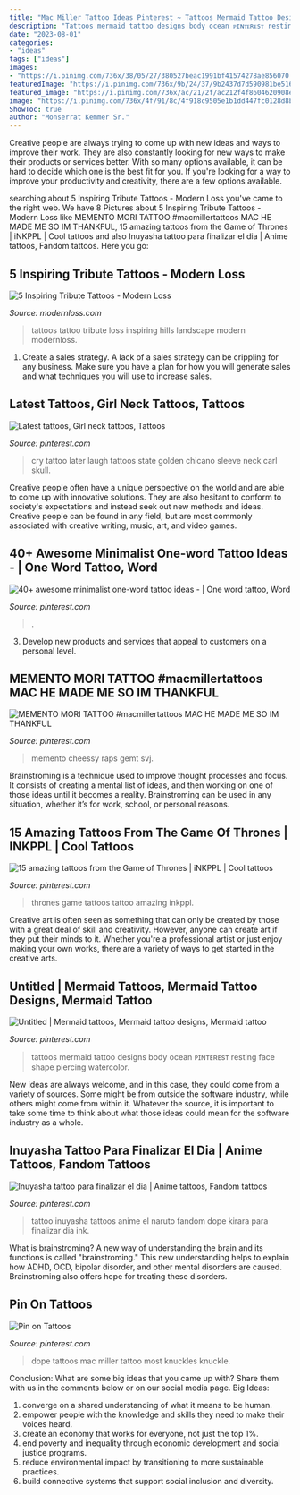 ```yaml
---
title: "Mac Miller Tattoo Ideas Pinterest ~ Tattoos Mermaid Tattoo Designs Body Ocean ᴘɪɴᴛᴇʀᴇsᴛ Resting Face Shape Piercing Watercolor"
description: "Tattoos mermaid tattoo designs body ocean ᴘɪɴᴛᴇʀᴇsᴛ resting face shape piercing watercolor"
date: "2023-08-01"
categories:
- "ideas"
tags: ["ideas"]
images:
- "https://i.pinimg.com/736x/38/05/27/380527beac1991bf41574278ae856070.jpg"
featuredImage: "https://i.pinimg.com/736x/9b/24/37/9b2437d7d590981be51602978b987cd0--dope-tattoos-tatoos.jpg"
featured_image: "https://i.pinimg.com/736x/ac/21/2f/ac212f4f8604620908eb135cc742477e.jpg"
image: "https://i.pinimg.com/736x/4f/91/8c/4f918c9505e1b1dd447fc0128d8b51a5.jpg"
ShowToc: true
author: "Monserrat Kemmer Sr."
---
```



Creative people are always trying to come up with new ideas and ways to improve their work. They are also constantly looking for new ways to make their products or services better. With so many options available, it can be hard to decide which one is the best fit for you. If you're looking for a way to improve your productivity and creativity, there are a few options available.

	

		
searching about 5 Inspiring Tribute Tattoos - Modern Loss you've came to the right web. We have 8 Pictures about 5 Inspiring Tribute Tattoos - Modern Loss like MEMENTO MORI TATTOO #macmillertattoos MAC HE MADE ME SO IM THANKFUL, 15 amazing tattoos from the Game of Thrones | iNKPPL | Cool tattoos and also Inuyasha tattoo para finalizar el dia | Anime tattoos, Fandom tattoos. Here you go:
		
    
## 5 Inspiring Tribute Tattoos - Modern Loss

<img loading=lazy src="http://modernloss.com/wp-content/uploads/2016/11/tattoos3-slider.jpg" onerror="this.onerror=null;this.src='https://tse3.mm.bing.net/th?id=OIP.Y-2jEyAN90rIY4SptBVCHgHaEK&amp;pid=15.1';" alt="5 Inspiring Tribute Tattoos - Modern Loss">

_Source: modernloss.com_

>tattoos tattoo tribute loss inspiring hills landscape modern modernloss. 

	

1. Create a sales strategy. A lack of a sales strategy can be crippling for any business. Make sure you have a plan for how you will generate sales and what techniques you will use to increase sales.

    
## Latest Tattoos, Girl Neck Tattoos, Tattoos

<img loading=lazy src="https://i.pinimg.com/originals/e1/ed/cc/e1edcc355644547b3aef0be9dee4dfd2.jpg" onerror="this.onerror=null;this.src='https://tse1.mm.bing.net/th?id=OIP.y21WmOsLemfE9TBH99I6pQHaJ3&amp;pid=15.1';" alt="Latest tattoos, Girl neck tattoos, Tattoos">

_Source: pinterest.com_

>cry tattoo later laugh tattoos state golden chicano sleeve neck carl skull. 

	

Creative people often have a unique perspective on the world and are able to come up with innovative solutions. They are also hesitant to conform to society's expectations and instead seek out new methods and ideas. Creative people can be found in any field, but are most commonly associated with creative writing, music, art, and video games.

    
## 40+ Awesome Minimalist One-word Tattoo Ideas - | One Word Tattoo, Word

<img loading=lazy src="https://i.pinimg.com/736x/4f/91/8c/4f918c9505e1b1dd447fc0128d8b51a5.jpg" onerror="this.onerror=null;this.src='https://tse2.mm.bing.net/th?id=OIP.PyBAeH63JxwE6_lLzvJpFQHaPj&amp;pid=15.1';" alt="40+ awesome minimalist one-word tattoo ideas - | One word tattoo, Word">

_Source: pinterest.com_

>. 

	

3. Develop new products and services that appeal to customers on a personal level.

    
## MEMENTO MORI TATTOO #macmillertattoos MAC HE MADE ME SO IM THANKFUL

<img loading=lazy src="https://i.pinimg.com/originals/bc/c5/16/bcc51675eb7584ac04be54d6ca8024c7.jpg" onerror="this.onerror=null;this.src='https://tse4.mm.bing.net/th?id=OIP.2_1bQpZ5zkWSS219ZPY33gHaJ4&amp;pid=15.1';" alt="MEMENTO MORI TATTOO #macmillertattoos MAC HE MADE ME SO IM THANKFUL">

_Source: pinterest.com_

>memento cheessy raps gemt svj. 

	

Brainstroming is a technique used to improve thought processes and focus. It consists of creating a mental list of ideas, and then working on one of those ideas until it becomes a reality. Brainstroming can be used in any situation, whether it’s for work, school, or personal reasons.

    
## 15 Amazing Tattoos From The Game Of Thrones | INKPPL | Cool Tattoos

<img loading=lazy src="https://i.pinimg.com/736x/38/05/27/380527beac1991bf41574278ae856070.jpg" onerror="this.onerror=null;this.src='https://tse2.mm.bing.net/th?id=OIP.QZ_H_x6XoRpgTmGeWiqpVQHaJQ&amp;pid=15.1';" alt="15 amazing tattoos from the Game of Thrones | iNKPPL | Cool tattoos">

_Source: pinterest.com_

>thrones game tattoos tattoo amazing inkppl. 

	

Creative art is often seen as something that can only be created by those with a great deal of skill and creativity. However, anyone can create art if they put their minds to it. Whether you're a professional artist or just enjoy making your own works, there are a variety of ways to get started in the creative arts.

    
## Untitled | Mermaid Tattoos, Mermaid Tattoo Designs, Mermaid Tattoo

<img loading=lazy src="https://i.pinimg.com/736x/ac/21/2f/ac212f4f8604620908eb135cc742477e.jpg" onerror="this.onerror=null;this.src='https://tse2.mm.bing.net/th?id=OIP.EcXArnMFFtlmuEgPnADyIQHaHb&amp;pid=15.1';" alt="Untitled | Mermaid tattoos, Mermaid tattoo designs, Mermaid tattoo">

_Source: pinterest.com_

>tattoos mermaid tattoo designs body ocean ᴘɪɴᴛᴇʀᴇsᴛ resting face shape piercing watercolor. 

	

New ideas are always welcome, and in this case, they could come from a variety of sources. Some might be from outside the software industry, while others might come from within it. Whatever the source, it is important to take some time to think about what those ideas could mean for the software industry as a whole.

    
## Inuyasha Tattoo Para Finalizar El Dia | Anime Tattoos, Fandom Tattoos

<img loading=lazy src="https://i.pinimg.com/736x/a0/be/12/a0be1272f58cb82577fde278299ce65c--inuyasha-tattoo-naruto-tattoo.jpg" onerror="this.onerror=null;this.src='https://tse1.mm.bing.net/th?id=OIP.UXTaqsBj7Nx0tSCavlTF2AHaNK&amp;pid=15.1';" alt="Inuyasha tattoo para finalizar el dia | Anime tattoos, Fandom tattoos">

_Source: pinterest.com_

>tattoo inuyasha tattoos anime el naruto fandom dope kirara para finalizar dia ink. 

	

What is brainstroming?
A new way of understanding the brain and its functions is called "brainstroming." This new understanding helps to explain how ADHD, OCD, bipolar disorder, and other mental disorders are caused. Brainstroming also offers hope for treating these disorders.

    
## Pin On Tattoos

<img loading=lazy src="https://i.pinimg.com/736x/9b/24/37/9b2437d7d590981be51602978b987cd0--dope-tattoos-tatoos.jpg" onerror="this.onerror=null;this.src='https://tse3.mm.bing.net/th?id=OIP.RZYndailm6BAbscKlWPlDgHaGo&amp;pid=15.1';" alt="Pin on Tattoos">

_Source: pinterest.com_

>dope tattoos mac miller tattoo most knuckles knuckle. 

	

Conclusion: What are some big ideas that you came up with? Share them with us in the comments below or on our social media page.
Big Ideas:
1. converge on a shared understanding of what it means to be human. 
2. empower people with the knowledge and skills they need to make their voices heard. 
3. create an economy that works for everyone, not just the top 1%. 
4. end poverty and inequality through economic development and social justice programs. 
5. reduce environmental impact by transitioning to more sustainable practices. 
6. build connective systems that support social inclusion and diversity. 

